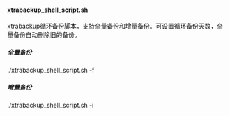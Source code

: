 #### xtrabackup_shell_script.sh
xtrabackup循环备份脚本，支持全量备份和增量备份。可设置循环备份天数，全量备份自动删除旧的备份。

##### 全量备份
./xtrabackup_shell_script.sh -f

##### 增量备份
./xtrabackup_shell_script.sh -i
